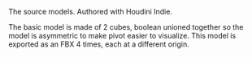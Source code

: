 The source models. Authored with Houdini Indie.

The basic model is made of 2 cubes, boolean unioned together so the model is asymmetric to make pivot easier to visualize. This model is exported as an FBX 4 times, each at a different origin.


